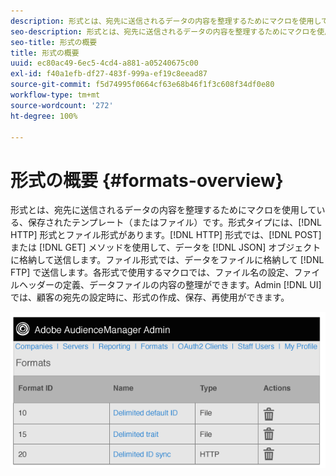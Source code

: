 ```yaml
---
description: 形式とは、宛先に送信されるデータの内容を整理するためにマクロを使用している、保存されたテンプレート（またはファイル）です。形式タイプには、HTTP 形式とファイル形式があります。HTTP 形式では、POST または GET メソッドを使用して、データを JSON オブジェクトに格納して送信します。ファイル形式では、データをファイルに格納して FTP で送信します。各形式で使用するマクロでは、ファイル名の設定、ファイルヘッダーの定義、データファイルの内容の整理ができます。Admin UI では、顧客の宛先の設定時に、形式の作成、保存、再使用ができます。
seo-description: 形式とは、宛先に送信されるデータの内容を整理するためにマクロを使用している、保存されたテンプレート（またはファイル）です。形式タイプには、HTTP 形式とファイル形式があります。HTTP 形式では、POST または GET メソッドを使用して、データを JSON オブジェクトに格納して送信します。ファイル形式では、データをファイルに格納して FTP で送信します。各形式で使用するマクロでは、ファイル名の設定、ファイルヘッダーの定義、データファイルの内容の整理ができます。Admin UI では、顧客の宛先の設定時に、形式の作成、保存、再使用ができます。
seo-title: 形式の概要
title: 形式の概要
uuid: ec80ac49-6ec5-4cd4-a881-a05240675c00
exl-id: f40a1efb-df27-483f-999a-ef19c8eead87
source-git-commit: f5d74995f0664cf63e68b46f1f3c608f34df0e80
workflow-type: tm+mt
source-wordcount: '272'
ht-degree: 100%

---
```


# 形式の概要 {#formats-overview}

形式とは、宛先に送信されるデータの内容を整理するためにマクロを使用している、保存されたテンプレート（またはファイル）です。形式タイプには、[!DNL HTTP] 形式とファイル形式があります。[!DNL HTTP] 形式では、[!DNL POST] または [!DNL GET] メソッドを使用して、データを [!DNL JSON] オブジェクトに格納して送信します。ファイル形式では、データをファイルに格納して [!DNL FTP] で送信します。各形式で使用するマクロでは、ファイル名の設定、ファイルヘッダーの定義、データファイルの内容の整理ができます。Admin [!DNL UI] では、顧客の宛先の設定時に、形式の作成、保存、再使用ができます。

![](assets/formats.png)
